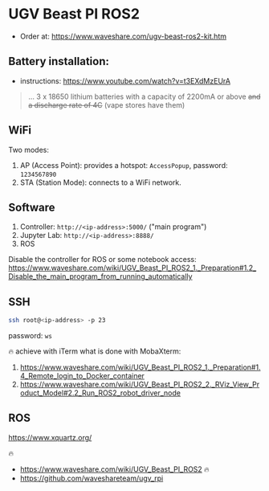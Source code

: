 # UGV Beast PI ROS2

- Order at: https://www.waveshare.com/ugv-beast-ros2-kit.htm

## Battery installation:

- instructions: https://www.youtube.com/watch?v=t3EXdMzEUrA

> ... 3 x 18650 lithium batteries with a capacity of 2200mA or above ~~and a discharge rate of 4C~~ (vape stores have them)

## WiFi

Two modes:

1. AP (Access Point): provides a hotspot: `AccessPopup`, password: `1234567890`
2. STA (Station Mode): connects to a WiFi network.

## Software

1. Controller: `http://<ip-address>:5000/` ("main program")
2. Jupyter Lab: `http://<ip-address>:8888/`
3. ROS


Disable the controller for ROS or some notebook access: https://www.waveshare.com/wiki/UGV_Beast_PI_ROS2_1._Preparation#1.2_Disable_the_main_program_from_running_automatically

## SSH

```bash
ssh root@<ip-address> -p 23
```

password: `ws`

🔥 achieve with iTerm what is done with MobaXterm: 
1. https://www.waveshare.com/wiki/UGV_Beast_PI_ROS2_1._Preparation#1.4_Remote_login_to_Docker_container
2. https://www.waveshare.com/wiki/UGV_Beast_PI_ROS2_2._RViz_View_Product_Model#2.2_Run_ROS2_robot_driver_node

## ROS

https://www.xquartz.org/

🔥

- https://www.waveshare.com/wiki/UGV_Beast_PI_ROS2 🔥
- https://github.com/waveshareteam/ugv_rpi

